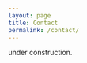 ```yaml
---
layout: page
title: Contact
permalink: /contact/
---
```


under construction.

[jekyll-organization]: https://github.com/jekyll
